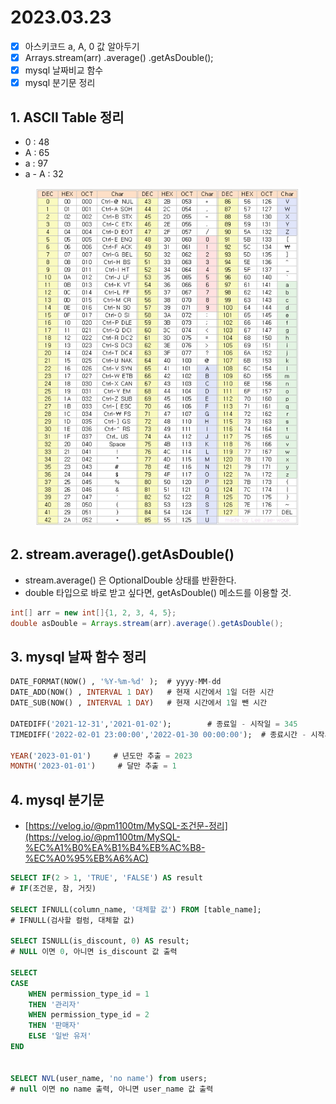 # 2023.03.23

* [x] 아스키코드 a, A, 0 값 알아두기&#x20;
* [x] Arrays.stream(arr) .average() .getAsDouble();
* [x] mysql 날짜비교 함수&#x20;
* [x] mysql 분기문 정리&#x20;

## 1. ASCII Table 정리&#x20;

* 0 : 48&#x20;
* A : 65&#x20;
* a : 97&#x20;
* a - A : 32&#x20;

<figure><img src="../../.gitbook/assets/image (21).png" alt=""><figcaption></figcaption></figure>

## 2. stream.average().getAsDouble()

* stream.average() 은 OptionalDouble 상태를 반환한다.&#x20;
* double 타입으로 바로 받고 싶다면, getAsDouble() 메소드를 이용할 것.&#x20;

```java
int[] arr = new int[]{1, 2, 3, 4, 5};
double asDouble = Arrays.stream(arr).average().getAsDouble();
```

## 3. mysql 날짜 함수 정리&#x20;

```sql
DATE_FORMAT(NOW() , '%Y-%m-%d' );  # yyyy-MM-dd
DATE_ADD(NOW() , INTERVAL 1 DAY)   # 현재 시간에서 1일 더한 시간
DATE_SUB(NOW() , INTERVAL 1 DAY)   # 현재 시간에서 1일 뺀 시간

DATEDIFF('2021-12-31','2021-01-02');        # 종료일 - 시작일 = 345
TIMEDIFF('2022-02-01 23:00:00','2022-01-30 00:00:00');  # 종료시간 - 시작시간

YEAR('2023-01-01')     # 년도만 추출 = 2023
MONTH('2023-01-01')     # 달만 추출 = 1
```

## 4. mysql 분기문&#x20;

* [https://velog.io/@pm1100tm/MySQL-조건문-정리](https://velog.io/@pm1100tm/MySQL-%EC%A1%B0%EA%B1%B4%EB%AC%B8-%EC%A0%95%EB%A6%AC)

```sql
SELECT IF(2 > 1, 'TRUE', 'FALSE') AS result
# IF(조건문, 참, 거짓) 

SELECT IFNULL(column_name, '대체할 값') FROM [table_name]; 
# IFNULL(검사할 컬럼, 대체할 값) 

SELECT ISNULL(is_discount, 0) AS result;
# NULL 이면 0, 아니면 is_discount 값 출력 

SELECT
CASE
	WHEN permission_type_id = 1
	THEN '관리자'
	WHEN permission_type_id = 2
	THEN '판매자'
	ELSE '일반 유저'
END


SELECT NVL(user_name, 'no name') from users;
# null 이면 no name 출력, 아니면 user_name 값 출력 
```

